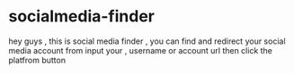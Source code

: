 # socialmedia-finder
hey guys , this is social media finder , you can find and redirect your social media account from input your , username or account url then click the platfrom button 
